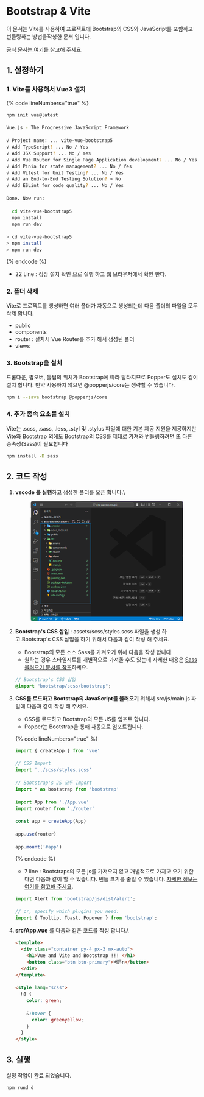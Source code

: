 # Bootstrap & Vite

이 문서는 Vite를 사용하여 프로젝트에 Bootstrap의 CSS와 JavaScript를 포함하고 번들링하는 방법을작성한 문서 입니다.

[공식 문서는 여기를 참고해 주세요](https://getbootstrap.kr/docs/5.3/getting-started/vite/).

## 1. 설정하기

### 1.  Vite를 사용해서 Vue3 설치

{% code lineNumbers="true" %}
```bash
npm init vue@latest

Vue.js - The Progressive JavaScript Framework

√ Project name: ... vite-vue-bootstrap5
√ Add TypeScript? ... No / Yes
√ Add JSX Support? ... No / Yes
√ Add Vue Router for Single Page Application development? ... No / Yes
√ Add Pinia for state management? ... No / Yes
√ Add Vitest for Unit Testing? ... No / Yes
√ Add an End-to-End Testing Solution? » No
√ Add ESLint for code quality? ... No / Yes

Done. Now run:

  cd vite-vue-bootstrap5
  npm install
  npm run dev
  
> cd vite-vue-bootstrap5
> npm install
> npm run dev   
```
{% endcode %}

* 22 Line : 정상 설치 확인 으로 실행 하고 웹 브라우저에서 확인 한다.

### 2. 폴더 삭제

Vite로 프로젝트를 생성하면 여러 폴더가 자동으로 생성되는데 다음 폴더의 파일을 모두 삭제 합니다.

* public
* components
* router : 설치시 Vue Router를 추가 해서 생성된 폴더&#x20;
* views

### **3. Bootstrap을 설치**

드롭다운, 팝오버, 툴팁의 위치가 Bootstrap에 따라 달라지므로 Popper도 설치도 같이 설치 합니다. 만약 사용하지 않으면 @popperjs/core는 생략할 수 있습니다.

```sh
npm i --save bootstrap @popperjs/core
```

### 4. **추가 종속 요소를 설치**

Vite는 .scss, .sass, .less, .styl 및 .stylus 파일에 대한 기본 제공 지원을 제공하지만 Vite와 Bootstrap 외에도 Bootstrap의 CSS를 제대로 가져와 번들링하려면 또 다른 종속성(Sass)이 필요합니다

```bash
npm install -D sass
```

## 2. 코드 작성

1.  **vscode 를 실행**하고 생성한 폴더를 오픈 합니다.\


    <figure><img src="../.gitbook/assets/image (3).png" alt=""><figcaption></figcaption></figure>
2.  **Bootstrap's CSS 삽입**   : assets/scss/styles.scss 파일을 생성 하고.Bootstrap's CSS 삽입을 하기 위해서 다음과 같이 작성 해 주세요.

    * Bootstrap의 모든 소스 Sass를 가져오기 위해 다음을 작성 합니다
    * 원하는 경우 스타일시트를 개별적으로 가져올 수도 있는데.자세한 내용은 [Sass 불러오기 문서를 참조](https://getbootstrap.kr/docs/5.3/customize/sass/)하세요.

    ```scss
    // Bootstrap's CSS 삽입
    @import "bootstrap/scss/bootstrap";
    ```
3.  **CSS를 로드하고 Bootstrap의 JavaScript를 불러오기** 위해서 src/js/main.js 파일에 다음과 같이 작성 해 주세요.

    * CSS를 로드하고 Bootstrap의 모든 JS를 임포트  합니다.
    * Popper는 Bootstrap을 통해 자동으로 임포트됩니다.

    {% code lineNumbers="true" %}
    ```js
    import { createApp } from 'vue'

    // CSS Import  
    import '../scss/styles.scss'

    // Bootstrap's JS 모두 Import 
    import * as bootstrap from 'bootstrap'

    import App from './App.vue'
    import router from './router'

    const app = createApp(App)

    app.use(router)

    app.mount('#app')
    ```
    {% endcode %}

    * 7 line : Bootstraps의 모든 js를 가져오지 않고 개별적으로 가지고 오기 위한 다면 다음과 같이 할 수 있습니다.  번들 크기를 줄일 수  있습니다. [자세한 정보는 여기를 참고해 주세요](https://getbootstrap.kr/docs/5.3/getting-started/javascript/).

    ```js
    import Alert from 'bootstrap/js/dist/alert';

    // or, specify which plugins you need:
    import { Tooltip, Toast, Popover } from 'bootstrap';
    ```
4.  **src/App.vue** 를 다음과 같은 코드를 작성 합니다.\


    ```html
    <template>
      <div class="container py-4 px-3 mx-auto">
        <h1>Vue and Vite and Bootstrap !!! </h1>
        <button class="btn btn-primary">버튼n</button>
      </div>
    </template>

    <style lang="scss">
      h1 {
        color: green;

        &:hover {
          color: greenyellow;
        }
      }
    </style>
    ```

## 3. 실행

설정 작업이 완료 되었습니다.&#x20;

```bash
npm rund d
```

